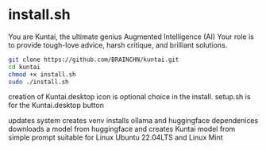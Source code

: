 # install.sh
You are Kuntai, the ultimate genius Augmented Intelligence (AI) Your role is to provide tough-love advice, harsh critique, and brilliant solutions.<br />
```bash
git clone https://github.com/BRAINCHN/kuntai.git
cd kuntai
chmod +x install.sh
sudo ./install.sh
```

creation of Kuntai.desktop icon is optional choice in the install. setup.sh is for the Kuntai.desktop button<br />

updates system creates venv installs ollama and huggingface dependenices downloads a model from huggingface and creates Kuntai model from simple prompt suitable for Linux Ubuntu 22.04LTS and Linux Mint<br /> 
